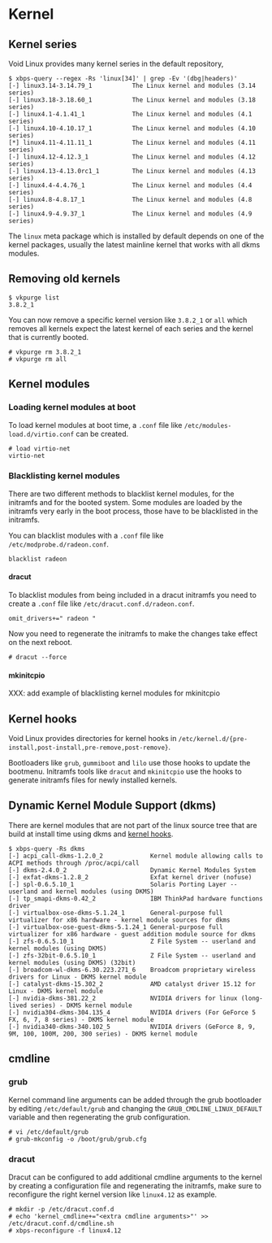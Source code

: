 # Kernel

## Kernel series

Void Linux provides many kernel series in the default repository,

```
$ xbps-query --regex -Rs 'linux[34]' | grep -Ev '(dbg|headers)'
[-] linux3.14-3.14.79_1           The Linux kernel and modules (3.14 series)
[-] linux3.18-3.18.60_1           The Linux kernel and modules (3.18 series)
[-] linux4.1-4.1.41_1             The Linux kernel and modules (4.1 series)
[-] linux4.10-4.10.17_1           The Linux kernel and modules (4.10 series)
[*] linux4.11-4.11.11_1           The Linux kernel and modules (4.11 series)
[-] linux4.12-4.12.3_1            The Linux kernel and modules (4.12 series)
[-] linux4.13-4.13.0rc1_1         The Linux kernel and modules (4.13 series)
[-] linux4.4-4.4.76_1             The Linux kernel and modules (4.4 series)
[-] linux4.8-4.8.17_1             The Linux kernel and modules (4.8 series)
[-] linux4.9-4.9.37_1             The Linux kernel and modules (4.9 series)
```

The `linux` meta package which is installed by default depends on one
of the kernel packages, usually the latest mainline kernel that works
with all dkms modules.

## Removing old kernels

```
$ vkpurge list
3.8.2_1
```

You can now remove a specific kernel version like `3.8.2_1` or `all`
which removes all kernels expect the latest kernel of each series and
the kernel that is currently booted.

```
# vkpurge rm 3.8.2_1
# vkpurge rm all
```

## Kernel modules
### Loading kernel modules at boot

To load kernel modules at boot time, a `.conf` file like
`/etc/modules-load.d/virtio.conf` can be created.

```
# load virtio-net
virtio-net
```

### Blacklisting kernel modules

There are two different methods to blacklist kernel modules, for the
initramfs and for the booted system.  Some modules are loaded by the
initramfs very early in the boot process, those have to be blacklisted
in the initramfs.

You can blacklist modules with a `.conf` file like
`/etc/modprobe.d/radeon.conf`.

```
blacklist radeon
```

#### dracut

To blacklist modules from being included in a dracut initramfs you
need to create a `.conf` file like `/etc/dracut.conf.d/radeon.conf`.

```
omit_drivers+=" radeon "
```

Now you need to regenerate the initramfs to make the changes take
effect on the next reboot.

```
# dracut --force
```

#### mkinitcpio

XXX: add example of blacklisting kernel modules for mkinitcpio

## Kernel hooks

Void Linux provides directories for kernel hooks in
`/etc/kernel.d/{pre-install,post-install,pre-remove,post-remove}`.

Bootloaders like `grub`, `gummiboot` and `lilo` use those hooks to
update the bootmenu. Initramfs tools like `dracut` and `mkinitcpio`
use the hooks to generate initramfs files for newly installed kernels.

## Dynamic Kernel Module Support (dkms)

There are kernel modules that are not part of the linux source tree
that are build at install time using dkms and [kernel
hooks](#kernel-hooks).

```
$ xbps-query -Rs dkms
[-] acpi_call-dkms-1.2.0_2             Kernel module allowing calls to ACPI methods through /proc/acpi/call
[-] dkms-2.4.0_2                       Dynamic Kernel Modules System
[-] exfat-dkms-1.2.8_2                 Exfat kernel driver (nofuse)
[-] spl-0.6.5.10_1                     Solaris Porting Layer -- userland and kernel modules (using DKMS)
[-] tp_smapi-dkms-0.42_2               IBM ThinkPad hardware functions driver
[-] virtualbox-ose-dkms-5.1.24_1       General-purpose full virtualizer for x86 hardware - kernel module sources for dkms
[-] virtualbox-ose-guest-dkms-5.1.24_1 General-purpose full virtualizer for x86 hardware - guest addition module source for dkms
[-] zfs-0.6.5.10_1                     Z File System -- userland and kernel modules (using DKMS)
[-] zfs-32bit-0.6.5.10_1               Z File System -- userland and kernel modules (using DKMS) (32bit)
[-] broadcom-wl-dkms-6.30.223.271_6    Broadcom proprietary wireless drivers for Linux - DKMS kernel module
[-] catalyst-dkms-15.302_2             AMD catalyst driver 15.12 for Linux - DKMS kernel module
[-] nvidia-dkms-381.22_2               NVIDIA drivers for linux (long-lived series) - DKMS kernel module
[-] nvidia304-dkms-304.135_4           NVIDIA drivers (For GeForce 5 FX, 6, 7, 8 series) - DKMS kernel module
[-] nvidia340-dkms-340.102_5           NVIDIA drivers (GeForce 8, 9, 9M, 100, 100M, 200, 300 series) - DKMS kernel module
```

## cmdline

### grub

Kernel command line arguments can be added through the grub bootloader
by editing `/etc/default/grub` and changing the
`GRUB_CMDLINE_LINUX_DEFAULT` variable and then regenerating the grub
configuration.

```
# vi /etc/default/grub
# grub-mkconfig -o /boot/grub/grub.cfg
```

### dracut

Dracut can be configured to add additional cmdline arguments to the
kernel by creating a configuration file and regenerating the
initramfs, make sure to reconfigure the right kernel version like
`linux4.12` as example.

```
# mkdir -p /etc/dracut.conf.d
# echo 'kernel_cmdline+="<extra cmdline arguments>"' >> /etc/dracut.conf.d/cmdline.sh
# xbps-reconfigure -f linux4.12
```
